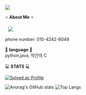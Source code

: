 <img src="https://capsule-render.vercel.app/api?type=waving&color=auto&height=200&section=header&text=정은교&fontSize=90" />

:star: **About Me** :star: <br><br>
<a href="https://instagram.com/kyo_0209_">
    <img 
        src="http://img.shields.io/badge/-Instagram-black?style=flat&logo=Instagram&link=https://instagram.com/kyo_0209_/"
        style="height : auto; margin-left : 10px; margin-right : 10px;"/>
</a>
<br><br>
phone number: 010-4242-8049
<br><br>
:pushpin: **language** :pushpin:<br>
python,java, 약간의 C
<br><br>
:computer: **STATS** :computer:<br>

[![Solved.ac Profile](http://mazassumnida.wtf/api/v2/generate_badge?boj=kyoc)](https://solved.ac/kyoc/)
<br>

![Anurag's GitHub stats](https://github-readme-stats.vercel.app/api?username=eunkyo3&show_icons=true&theme=tokyonight)
![Top Langs](https://github-readme-stats.vercel.app/api/top-langs/?username=eunkyo3&layout=compact&theme=tokyonight)

